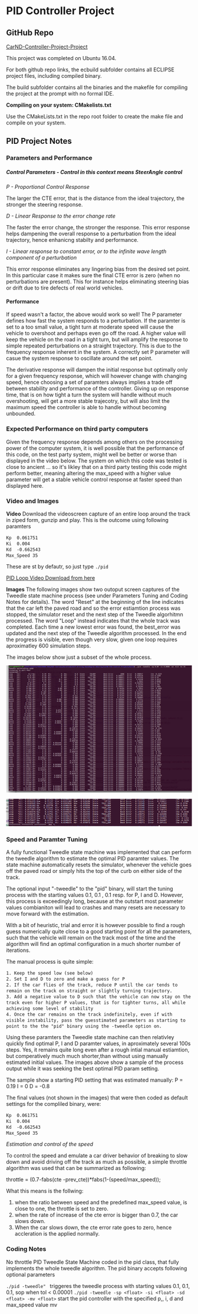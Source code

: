 # PID Controller Project
## GitHub Repo
[CarND-Controller-Project-Project](https://github.com/QuantumCoherence/CarND-PID-Control-Project)


This project was completed on Ubuntu 16.04.

For both github repo links, the ecbuild subfolder contains all ECLIPSE project files, including compiled binary.

The build subfolder contains all the binaries and the makefile for compiling the project at the prompt with no formal IDE. 

**Compiling on your system: CMakelists.txt**

Use the CMakeLists.txt in the repo root folder to create the make file and compile on your system.


## PID Project Notes	

### Parameters and Performance

##### Control Parameters - Control in this context means SteerAngle control

*P - Proportional Control Response*

The larger the CTE error, that is the distance from the ideal trajectory, the stronger the steering response.

*D - Linear Response to the error change rate*

The faster the error change, the stronger the response. This error response helps dampening the overall response to a perturbation from the ideal trajectory, hence enhanicng stabilty and performance.

*I - Linear response to constant error, or to the infinite wave length component of a perturbation*

This error response eliminates any lingering bias from the desired set point. In this particular case it makes sure the final CTE error is zero (when no perturbations are present). This for instance helps eliminating steering bias or drift due to tire defects of real world vehicles.

#### Performance

If speed wasn't a factor, the above would work so well!
The P parameter defines how fast the system responds to a perturbation. If the paramter is set to a too small value, a tight turn at moderate speed will cause the vehicle to overshoot and perhaps even go off the road.
A higher value will keep the vehicle on the road in a tight turn, but will amplify the response to simple repeated perturbations on a straight trajectory. This is due to the frequency response inherent in the system. A correctly set P parameter will casue the system response to oscillate around the set point. 

The derivative response will dampen the initial response but optimally only for a given frequency response, which will however change with changing speed, hence choosing a set of paramters always implies a trade off between stability and performance of the controller.
Giving up on response time, that is on how tight a turn the system will handle without much overshooting, will get a more stable trajecotry, but will also limit the maximum speed the controller is able to handle without becoming unbounded.


### Expected Performance on third party computers
Given the frequency response depends among others on the processing power of the computer system, it is well possible that the performance of this code, on  the test party system, might well be better or worse than displayed in the video below.
The system on which this code was tested is close to ancient ... so it's likley that on a third party testing this code might perform better, meaning altering the max_speed with a higher value parameter will get a stable vehicle control response at faster speed than displayed here.

### Video and Images

**Video**
Download the videoscreen capture of an entire loop around the track in ziped form, gunzip and play.
This is the outcome using following paramters 

```
Kp  0.061751
Ki  0.004
Kd  -0.662543
Max_Speed 35
```
These are st by defautr, so just type 
``./pid ``

[PID Loop Video Download from here](https://github.com/QuantumCoherence/CarND-PID-Control-Project/blob/master/vokoscreen-2018-06-01_21-37-30.mkv.gz)

**Images**
The following images show two outoput screen captures of the Tweedle state machine process (see under Parameters Tuning and Coding Notes for details).
The word "Reset" at the beginning of the line indicates that the car left the paved road and so the error estiamtion process was stopped, the simulator reset and the next step of the Tweedle algorhitmn processed.
The word "Loop" instead indicates that the whole track was completed.
Each time a new lowest error was found, the best_error was updated and the next step of the Tweedle algorithm processed. In the end the progress is visible, even though very slow, given one loop requires aproximatley 600 simulation steps.

The images below show just a subset of the whole process.




![Tweedle Process Output sample 1](https://github.com/QuantumCoherence/CarND-PID-Control-Project/blob/master/Tweedle%20Output.jpg?raw=true)


![Tweedle Process Output sample 2](https://github.com/QuantumCoherence/CarND-PID-Control-Project/blob/master/Tweedle%20Output2.jpg?raw=true)

### Speed and Paramter Tuning
A fully functional Tweedle state machine was implemented that can perform the tweedle algorithm to estimate the optimal PID paramter values. The state machine automatically resets the simulator, whenever the vehicle goes off the paved road or simply hits the top of the curb on either side of the track.

The optional input "-tweedle" to the "pid" binary, will start the tuning process with the starting values 0.1, 0.1 , 0.1 resp. for P, I and D. However, this process is exceedingly long, because at the outstart most parameter values combianiton will lead to crashes and many resets are necessary to move forward with the estimation.

With a bit of heuristic, trial and error it is however possible to find a rough guess numerically quite close to a good starting point for all the parameters, such that the vehicle will remain on the track most of the time and the algorithm will find an optimal configuration in a much shorter number of iterations.

The manual process is quite simple:

```
1. Keep the speed low (see below)
2. Set I and D to zero and make a guess for P
2. If the car flies of the track, reduce P until the car tends to remain on the track on straight or slightly turning trajectory.
3. Add a negative value to D such that the vehicle can now stay on the track even for higher P values, that is for tighter turns, all while achieving some level of stability
4. Once the car remains on the track indefinitely, even if with visible instability, pass the guesstimated parameters as starting to point to the the "pid" binary using the -tweedle option on.
```


Using these paramters the Tweedle state machine can then relativley quickly find optimal P, I and D paramter values, in aproximately several 100s steps. Yes, it remains quite long even after a rough intial manual estiamtion, but comperatively much much shorter,than without using manually estimated initial values.
The images above show a sample of the process output while it was seeking the best optimal PID param setting.

The sample show a starting PID setting that was estimated manually:
P = 0.19
I = 0
D = -0.8

The final values (not shown in the images) that were then coded as default settings for the compliled binary, were:

```
Kp  0.061751
Ki  0.004
Kd  -0.662543
Max_Speed 35
```

*Estimation and control of the speed*

To control the speed and emulate a car driver behavior of breaking to slow down and avoid driving off the track as much as possible, a simple throttle algorithm was used that can be summarized as following:

throttle = (0.7-fabs(cte -prev_cte))*fabs(1-(speed/max_speed));

What this means is the follwing: 

1. when the ratio between speed and the predefined max_speed value, is close to one, the throttle is set to zero.
2. when the rate of increase of the cte error is bigger than 0.7, the car slows down.
3. When the car slows down, the cte error rate goes to zero, hence accleration is the applied normally.




### Coding Notes
No throttle PID
Tweedle State Machine coded in the pid class, that fully implements the whole tweedle algorithm.
The pid binary accepts following optional parameters

``./pid -tweedle" `` 
triggeres the tweedle process with starting values 0.1, 0.1, 0.1, sop when tol < 0.00001
``./pid -tweedle -sp <float> -si <float> -sd <float> -mv <float>`` 
start the pid controller with the specified p,, i, d and max_speed value mv



